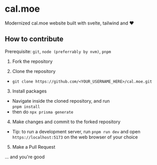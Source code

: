 # cal.moe

Modernized cal.moe website built with svelte, tailwind and ❤️

## How to contribute

Prerequisite: `git`, `node (preferrably by nvm)`, `pnpm`

1. Fork the repository

2. Clone the repository

- `git clone https://github.com/<YOUR_USERNAME_HERE>/cal.moe.git`

3. Install packages

- Navigate inside the cloned repository, and run  
`pnpm install`
- then do
`npx prisma generate`

4. Make changes and commit to the forked repository

- Tip: to run a development server, run `pnpm run dev` and open `https://localhost:5173` on the web browser of your choice

5. Make a Pull Request

... and you're good
